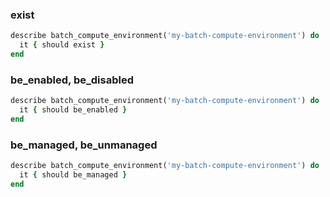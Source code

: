 ### exist

```ruby
describe batch_compute_environment('my-batch-compute-environment') do
  it { should exist }
end
```

### be_enabled, be_disabled

```ruby
describe batch_compute_environment('my-batch-compute-environment') do
  it { should be_enabled }
end
```

### be_managed, be_unmanaged

```ruby
describe batch_compute_environment('my-batch-compute-environment') do
  it { should be_managed }
end
```
